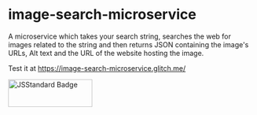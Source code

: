 # image-search-microservice

A microservice which takes your search string, searches the web for images related to the string and then returns JSON containing the image's URLs, Alt text and the URL of the website hosting the image.

Test it at <a href="https://image-search-microservice.glitch.me/">https://image-search-microservice.glitch.me/</a>

<img src="https://cdn.jsdelivr.net/gh/standard/standard@master/badge.svg?1503150814326" alt="JSStandard Badge" height="56" width="171">
